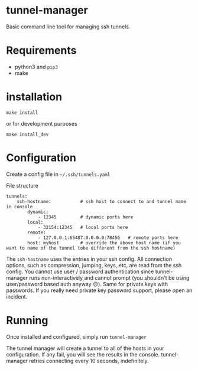 # tunnel-manager

Basic command line tool for managing ssh tunnels.

# Requirements

- python3 and  `pip3`
- make

# installation 

`make install`

or for development purposes

`make install_dev`

# Configuration

Create a config file in `~/.ssh/tunnels.yaml`

File structure

```
tunnels:
    ssh-hostname:           # ssh host to connect to and tunnel name in console
        dynamic:
            - 12345         # dynamic ports here
        local:
            - 32154:12345   # local ports here
        remote:
            - 127.0.0.1:65487:0.0.0.0:78456   # remote ports here
        host: myhost        # override the above host name (if you want to name of the tunnel tobe different from the ssh hostname)

```

The `ssh-hostname` uses the entries in your ssh config.  All connection options, such as compression, jumping, keys, etc, are read from the ssh config.  You cannot use user / password authentication since tunnel-manager runs non-interactively and cannot prompt (you shouldn't be using user/password based auth anyway ☹).  Same for private keys with passwords.  If you really need private key password support, please open an incident.

# Running

Once installed and configured, simply run `tunnel-manager`

The tunnel manager will create a tunnel to all of the hosts in your configuration.  If any fail, you will see the results in the console.  tunnel-manager retries connecting every 10 seconds, indefinitely.  

